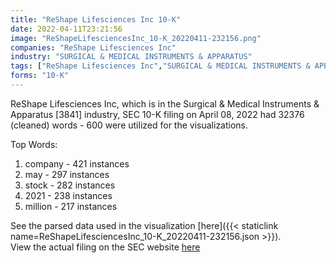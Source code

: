 ```yaml
---
title: "ReShape Lifesciences Inc 10-K"
date: 2022-04-11T23:21:56
image: "ReShapeLifesciencesInc_10-K_20220411-232156.png"
companies: "ReShape Lifesciences Inc"
industry: "SURGICAL & MEDICAL INSTRUMENTS & APPARATUS"
tags: ["ReShape Lifesciences Inc","SURGICAL & MEDICAL INSTRUMENTS & APPARATUS","04-08-2022","10-K"]
forms: "10-K"
---
```

ReShape Lifesciences Inc, which is in the Surgical & Medical Instruments & Apparatus [3841] industry, SEC 10-K filing on April 08, 2022 had 32376 (cleaned) words - 600 were utilized for the visualizations.

Top Words:
1. company - 421 instances
2. may - 297 instances
3. stock - 282 instances
4. 2021 - 238 instances
5. million - 217 instances


See the parsed data used in the visualization [here]({{< staticlink name=ReShapeLifesciencesInc_10-K_20220411-232156.json >}}).  
View the actual filing on the SEC website [here](https://www.sec.gov/Archives/edgar/data/1427570/0001558370-22-005238.txt)